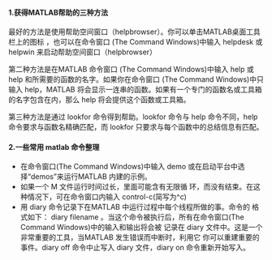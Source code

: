 #### 1.获得MATLAB帮助的三种方法

最好的方法是使用帮助空间窗口（helpbrowser）。你可以单击MATLAB桌面工具栏上的图标 ，也可以在命令窗口 \(The Command Windows\)中输入 helpdesk 或 helpwin 来启动帮助空间窗口（helpbrowser）

第二种方法是在MATLAB 命令窗口 \(The Command Windows\)中输入 help 或 help 和所需要的函数的名字。如果你在命令窗口 \(The Command Windows\)中只输入 help，MATLAB 将会显示一连串的函数。如果有一个专门的函数名或工具箱的名字包含在内，那么 help 将会提供这个函数或工具箱。

第三种方法是通过 lookfor 命令得到帮助。lookfor 命令与 help 命令不同，help 命令要求与函数名精确匹配，而 lookfor 只要求与每个函数中的总结信息有匹配。

#### 2.一些常用 matlab 命令整理

* 在命令窗口\(The   Command Windows\)中输入 demo 或在启动平台中选择“demos”来运行MATLAB 内建的示例。
* 如果一个 M 文件运行时间过长，里面可能含有无限循  环，而没有结束。在这种情况下，可在命令窗口内输入 control-c\(简写为^c\)
* 用 diary 命令记录下在MATLAB 中运行过程中每个线程所做的事。命令的  格式如下： diary filename   。当这个命令被执行后，所有在命令窗口\(The Command Windows\)中的输入和输出将会被  记录在 diary 文件中。这是一个非常重要的工具，当MATLAB 发生错误而中断时，利用它 你可以重建重要的事件。diary off 命令中止写入 diary 文件，diary on 命令重新开始写入。



